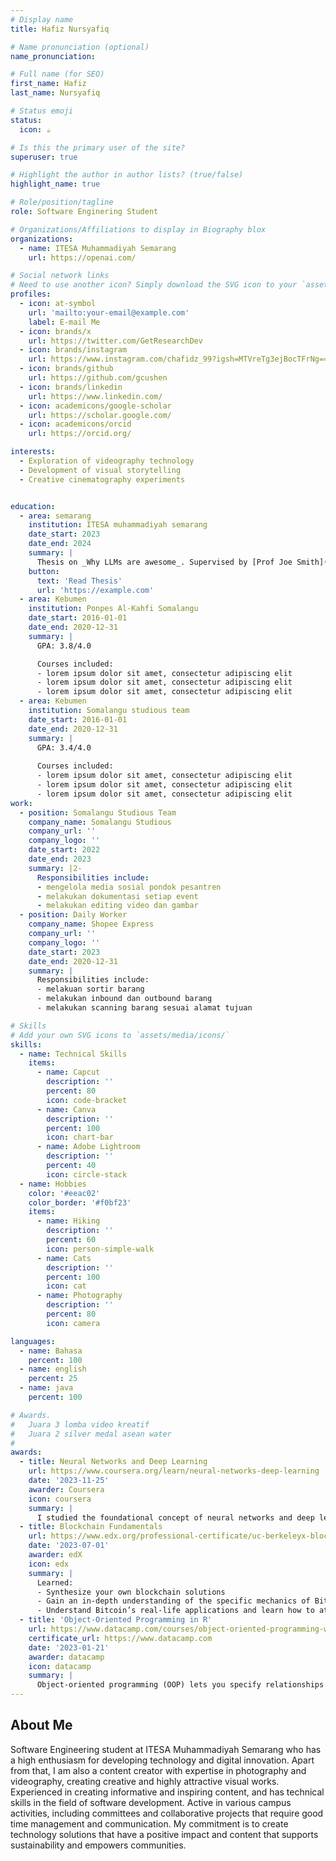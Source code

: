 ```yaml
---
# Display name
title: Hafiz Nursyafiq

# Name pronunciation (optional)
name_pronunciation: 

# Full name (for SEO)
first_name: Hafiz
last_name: Nursyafiq

# Status emoji
status:
  icon: ☕️

# Is this the primary user of the site?
superuser: true

# Highlight the author in author lists? (true/false)
highlight_name: true

# Role/position/tagline
role: Software Enginering Student

# Organizations/Affiliations to display in Biography blox
organizations:
  - name: ITESA Muhammadiyah Semarang
    url: https://openai.com/

# Social network links
# Need to use another icon? Simply download the SVG icon to your `assets/media/icons/` folder.
profiles:
  - icon: at-symbol
    url: 'mailto:your-email@example.com'
    label: E-mail Me
  - icon: brands/x
    url: https://twitter.com/GetResearchDev
  - icon: brands/instagram
    url: https://www.instagram.com/chafidz_99?igsh=MTVreTg3ejBocTFrNg==
  - icon: brands/github
    url: https://github.com/gcushen
  - icon: brands/linkedin
    url: https://www.linkedin.com/
  - icon: academicons/google-scholar
    url: https://scholar.google.com/
  - icon: academicons/orcid
    url: https://orcid.org/

interests:
  - Exploration of videography technology
  - Development of visual storytelling 
  - Creative cinematography experiments


education:
  - area: semarang
    institution: ITESA muhammadiyah semarang
    date_start: 2023
    date_end: 2024
    summary: |
      Thesis on _Why LLMs are awesome_. Supervised by [Prof Joe Smith](https://example.com). Presented papers at 5 IEEE conferences with the contributions being published in 2 Springer journals.
    button:
      text: 'Read Thesis'
      url: 'https://example.com'
  - area: Kebumen
    institution: Ponpes Al-Kahfi Somalangu
    date_start: 2016-01-01
    date_end: 2020-12-31
    summary: |
      GPA: 3.8/4.0

      Courses included:
      - lorem ipsum dolor sit amet, consectetur adipiscing elit
      - lorem ipsum dolor sit amet, consectetur adipiscing elit
      - lorem ipsum dolor sit amet, consectetur adipiscing elit
  - area: Kebumen
    institution: Somalangu studious team
    date_start: 2016-01-01
    date_end: 2020-12-31
    summary: |
      GPA: 3.4/4.0
      
      Courses included:
      - lorem ipsum dolor sit amet, consectetur adipiscing elit
      - lorem ipsum dolor sit amet, consectetur adipiscing elit
      - lorem ipsum dolor sit amet, consectetur adipiscing elit
work:
  - position: Somalangu Studious Team
    company_name: Somalangu Studious
    company_url: ''
    company_logo: ''
    date_start: 2022
    date_end: 2023
    summary: |2-
      Responsibilities include:
      - mengelola media sosial pondok pesantren
      - melakukan dokumentasi setiap event
      - melakukan editing video dan gambar 
  - position: Daily Worker
    company_name: Shopee Express
    company_url: ''
    company_logo: ''
    date_start: 2023
    date_end: 2020-12-31
    summary: |
      Responsibilities include:
      - melakuan sortir barang
      - melakukan inbound dan outbound barang
      - melakukan scanning barang sesuai alamat tujuan

# Skills
# Add your own SVG icons to `assets/media/icons/`
skills:
  - name: Technical Skills
    items:
      - name: Capcut
        description: ''
        percent: 80
        icon: code-bracket
      - name: Canva
        description: ''
        percent: 100
        icon: chart-bar
      - name: Adobe Lightroom
        description: ''
        percent: 40
        icon: circle-stack
  - name: Hobbies
    color: '#eeac02'
    color_border: '#f0bf23'
    items:
      - name: Hiking
        description: ''
        percent: 60
        icon: person-simple-walk
      - name: Cats
        description: ''
        percent: 100
        icon: cat
      - name: Photography
        description: ''
        percent: 80
        icon: camera

languages:
  - name: Bahasa
    percent: 100
  - name: english
    percent: 25
  - name: java
    percent: 100

# Awards.
#   Juara 3 lomba video kreatif
#   Juara 2 silver medal asean water 
#   
awards:
  - title: Neural Networks and Deep Learning
    url: https://www.coursera.org/learn/neural-networks-deep-learning
    date: '2023-11-25'
    awarder: Coursera
    icon: coursera
    summary: |
      I studied the foundational concept of neural networks and deep learning. By the end, I was familiar with the significant technological trends driving the rise of deep learning; build, train, and apply fully connected deep neural networks; implement efficient (vectorized) neural networks; identify key parameters in a neural network’s architecture; and apply deep learning to your own applications.
  - title: Blockchain Fundamentals
    url: https://www.edx.org/professional-certificate/uc-berkeleyx-blockchain-fundamentals
    date: '2023-07-01'
    awarder: edX
    icon: edx
    summary: |
      Learned:
      - Synthesize your own blockchain solutions
      - Gain an in-depth understanding of the specific mechanics of Bitcoin
      - Understand Bitcoin’s real-life applications and learn how to attack and destroy Bitcoin, Ethereum, smart contracts and Dapps, and alternatives to Bitcoin’s Proof-of-Work consensus algorithm
  - title: 'Object-Oriented Programming in R'
    url: https://www.datacamp.com/courses/object-oriented-programming-with-s3-and-r6-in-r
    certificate_url: https://www.datacamp.com
    date: '2023-01-21'
    awarder: datacamp
    icon: datacamp
    summary: |
      Object-oriented programming (OOP) lets you specify relationships between functions and the objects that they can act on, helping you manage complexity in your code. This is an intermediate level course, providing an introduction to OOP, using the S3 and R6 systems. S3 is a great day-to-day R programming tool that simplifies some of the functions that you write. R6 is especially useful for industry-specific analyses, working with web APIs, and building GUIs.
---
```


## About Me

Software Engineering student at ITESA Muhammadiyah Semarang who has a high enthusiasm for developing technology and digital innovation. Apart from that, I am also a content creator with expertise in photography and videography, creating creative and highly attractive visual works.
Experienced in creating informative and inspiring content, and has technical skills in the field of software development. Active in various campus activities, including committees and collaborative projects that require good time management and communication.
My commitment is to create technology solutions that have a positive impact and content that supports sustainability and empowers communities.
